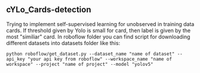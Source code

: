 ## cYLo_Cards-detection

Trying to implement self-supervised learning for unobserved in training data cards. If threshold given by Yolo is small for card, then label is given by the most "similiar" card.
In roboflow folder you can find script for downloading different datasets into datasets folder like this:
```
python roboflow/get_dataset.py --dataset_name "name of dataset" --api_key "your api key from roboflow" --workspace_name "name of workspace" --project "name of project" --model "yolov5"
```
